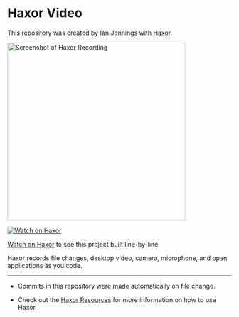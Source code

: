 # Haxor Video

This repository was created by Ian Jennings with [Haxor](http://localhost:1337/replay/6c197769-5efd-4d14-8685-6ddf4219238d).

<a href="http://localhost:1337/replay/6c197769-5efd-4d14-8685-6ddf4219238d"><img src="http://localhost:1337/replay/6c197769-5efd-4d14-8685-6ddf4219238d/screenshot" alt="Screenshot of Haxor Recording" width="400" /></a> 

<a href="http://localhost:1337/replay/6c197769-5efd-4d14-8685-6ddf4219238d"><img src="http://localhost:1337/images/watch-on-haxor.png" alt="Watch on Haxor" /></a> 

[Watch on Haxor](http://localhost:1337/replay/6c197769-5efd-4d14-8685-6ddf4219238d) to see this project built line-by-line.

Haxor records file changes, desktop video, camera, microphone, and open applications as you code.


---
* Commits in this repository were made automatically on file change.

* Check out the [Haxor Resources](http://localhost:1337) for more information on how to use Haxor.
